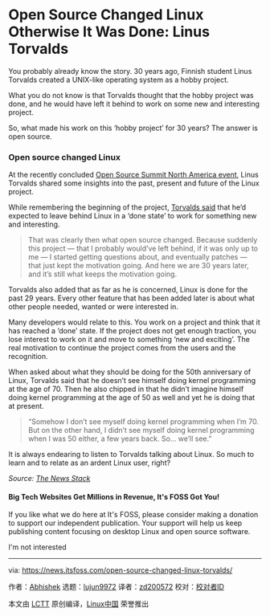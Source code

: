 [#]: subject: "Open Source Changed Linux Otherwise It Was Done: Linus Torvalds"
[#]: via: "https://news.itsfoss.com/open-source-changed-linux-torvalds/"
[#]: author: "Abhishek https://news.itsfoss.com/author/root/"
[#]: collector: "lujun9972"
[#]: translator: "zd200572"
[#]: reviewer: " "
[#]: publisher: " "
[#]: url: " "

Open Source Changed Linux Otherwise It Was Done: Linus Torvalds
======

You probably already know the story. 30 years ago, Finnish student Linus Torvalds created a UNIX-like operating system as a hobby project.

What you do not know is that Torvalds thought that the hobby project was done, and he would have left it behind to work on some new and interesting project.

So, what made his work on this ‘hobby project’ for 30 years? The answer is open source.

### Open source changed Linux

At the recently concluded [Open Source Summit North America event][1], Linus Torvalds shared some insights into the past, present and future of the Linux project.

While remembering the beginning of the project, [Torvalds said][2] that he’d expected to leave behind Linux in a ‘done state’ to work for something new and interesting.

> That was clearly then what open source changed. Because suddenly this project — that I probably would’ve left behind, if it was only up to me — I started getting questions about, and eventually patches — that just kept the motivation going. And here we are 30 years later, and it’s still what keeps the motivation going.

Torvalds also added that as far as he is concerned, Linux is done for the past 29 years. Every other feature that has been added later is about what other people needed, wanted or were interested in.

Many developers would relate to this. You work on a project and think that it has reached a ‘done’ state. If the project does not get enough traction, you lose interest to work on it and move to something ‘new and exciting’. The real motivation to continue the project comes from the users and the recognition.

When asked about what they should be doing for the 50th anniversary of Linux, Torvalds said that he doesn’t see himself doing kernel programming at the age of 70. Then he also chipped in that he didn’t imagine himself doing kernel programming at the age of 50 as well and yet he is doing that at present.

> “Somehow I don’t see myself doing kernel programming when I’m 70. But on the other hand, I didn’t see myself doing kernel programming when I was 50 either, a few years back. So… we’ll see.”

It is always endearing to listen to Torvalds talking about Linux. So much to learn and to relate as an ardent Linux user, right?

_Source: [The News Stack][2]_

#### Big Tech Websites Get Millions in Revenue, It's FOSS Got You!

If you like what we do here at It's FOSS, please consider making a donation to support our independent publication. Your support will help us keep publishing content focusing on desktop Linux and open source software.

I'm not interested

--------------------------------------------------------------------------------

via: https://news.itsfoss.com/open-source-changed-linux-torvalds/

作者：[Abhishek][a]
选题：[lujun9972][b]
译者：[zd200572](https://github.com/译者ID)
校对：[校对者ID](https://github.com/校对者ID)

本文由 [LCTT](https://github.com/LCTT/TranslateProject) 原创编译，[Linux中国](https://linux.cn/) 荣誉推出

[a]: https://news.itsfoss.com/author/root/
[b]: https://github.com/lujun9972
[1]: https://events.linuxfoundation.org/open-source-summit-north-america/
[2]: https://thenewstack.io/linus-torvalds-on-community-rust-and-linuxs-longevity/
